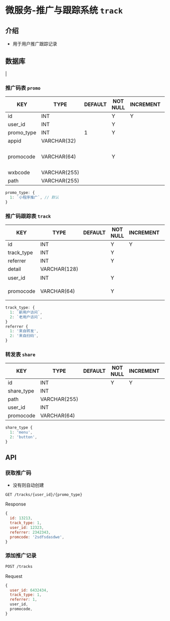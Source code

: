# 微服务-推广与跟踪系统 `track`

## 介绍

- 用于用户推广跟踪记录

## 数据库

<!-- ### 推广码表 `track`

| KEY        | TYPE        | DEFAULT | NOT NULL | INCREMENT | PRIMARY | FOREIGN | REMARK |     |
|------------|-------------|---------|----------|-----------|---------|---------|--------|-----|
| id         | INT         |         | Y        | Y         | Y       |         |        |     |
| track_type | INT         |         | Y        |           |         |         |        |     |
| user_id    | INT         |         | Y        |           |         | Y       |        |     |
| referrer   | INT         |         |          |           |         | Y       |        |     |
| promcode   | VARCHAR(64) |         | Y        |           |         |         |        | --> |

### 推广码表 `promo`

| KEY        | TYPE         | DEFAULT | NOT NULL | INCREMENT | PRIMARY | FOREIGN | REMARK         |
|------------|--------------|---------|----------|-----------|---------|---------|----------------|
| id         | INT          |         | Y        | Y         | Y       |         |                |
| user_id    | INT          |         | Y        |           |         | Y       |                |
| promo_type | INT          | 1       | Y        |           |         |         |                |
| appid      | VARCHAR(32)  |         |          |           |         |         |                |
| promocode  | VARCHAR(64)  |         | Y        |           |         |         | 全表唯一，考虑hashids |
| wxbcode    | VARCHAR(255) |         |          |           |         |         |                |
| path       | VARCHAR(255) |         |          |           |         |         |                |

```js
promo_type: {
  1: `小程序推广`, // 默认
}
```

### 推广码跟踪表 `track`

| KEY        | TYPE         | DEFAULT | NOT NULL | INCREMENT | PRIMARY | FOREIGN | REMARK |
|------------|--------------|---------|----------|-----------|---------|---------|--------|
| id         | INT          |         | Y        | Y         | Y       |         |        |
| track_type | INT          |         | Y        |           |         |         |        |
| referrer   | INT          |         | Y        |           |         |         |        |
| detail     | VARCHAR(128) |         |          |           |         |         |        |
| user_id    | INT          |         | Y        |           |         | Y       | 上报用户   |
| promocode  | VARCHAR(64)  |         | Y        |           |         |         | 来源推广码  |

```js
track_type: {
  1: `新用户访问`,
  2: `老用户访问`,
}
referrer {
  1: '来自转发',
  2: '来自扫码',
}
```

### 转发表 `share`

| KEY        | TYPE         | DEFAULT | NOT NULL | INCREMENT | PRIMARY | FOREIGN | REMARK |
|------------|--------------|---------|----------|-----------|---------|---------|--------|
| id         | INT          |         | Y        | Y         | Y       |         |        |
| share_type | INT          |         |          |           |         |         |        |
| path       | VARCHAR(255) |         |          |           |         |         |        |
| user_id    | INT          |         |          |           |         | Y       |        |
| promocode  | VARCHAR(64)  |         |          |           |         |         |        |

```js
share_type {
  1: 'menu',
  2: 'button',
}
```

## API

### 获取推广码

- 没有则自动创建

```sh
GET /tracks/{user_id}/{promo_type}
```

Response

```js
{
  id: 13213,
  track_type: 1,
  user_id: 12323,
  referrer: 2342343,
  promcode: '2sdfsdasdwe',
}
```

### 添加推广记录

```sh
POST /tracks
```

Request

```js
{
  user_id: 6432434,
  track_type: 1,
  referrer: 1,
  user_id,
  promocode,
}
```